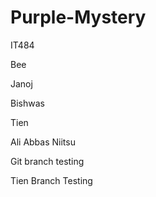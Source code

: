# Purple-Mystery
IT484

Bee 

Janoj

Bishwas

Tien

Ali Abbas Niitsu

Git branch testing

Tien Branch Testing